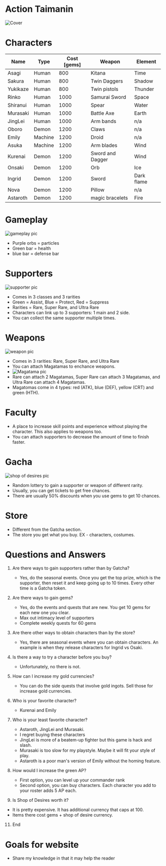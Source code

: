 # Action Taimanin

![Cover](https://external-content.duckduckgo.com/iu/?u=https%3A%2F%2Ftse1.mm.bing.net%2Fth%3Fid%3DOIP.1C2JmUMdAnf9UEs8ZP9RWAHaEn%26pid%3DApi&f=1)

# Characters

Name | Type | Cost [gems] | Weapon | Element
--- | --- | --- | --- | --- |
Asagi | Human | 800 | Kitana | Time
Sakura | Human | 800 | Twin Daggers | Shadow
Yukikaze | Human | 800 | Twin pistols | Thunder
Rinko | Human | 1000 | Samurai Sword | Space
Shiranui | Human | 1000 | Spear | Water
Murasaki | Human | 1000 | Battle Axe | Earth
JingLei | Human | 1000 | Arm bands | n/a
Oboro | Demon | 1200 | Claws | n/a
Emily | Machine | 1200 | Droid | n/a
Asuka | Machine | 1200 | Arm blades | Wind
Kurenai | Demon | 1200 | Sword and Dagger | Wind
Onsaki | Demon | 1200 | Orb | Ice
Ingrid | Demon | 1200 | Sword | Dark flame
Nova | Demon | 1200 | Pillow | n/a
Astaroth | Demon | 1200 | magic bracelets | Fire

# Gameplay
![gameplay pic](https://user-images.githubusercontent.com/80636167/139495815-981a3406-1bfd-4caf-8f3f-6e1dcb1088da.png)
- Purple orbs = particles
- Green bar = health
- blue bar = defense bar

# Supporters
![supporter pic](https://external-content.duckduckgo.com/iu/?u=https%3A%2F%2Ftse4.explicit.bing.net%2Fth%3Fid%3DOIP.o_nE7M-o0K73wkjtTl0tSAHaDV%26pid%3DApi&f=1)
- Comes in 3 classes and 3 rarities
- Green = Assist, Blue = Protect, Red = Suppress
- Rarities = Rare, Super Rare, and Ultra Rare
- Characters can link up to 3 supporters: 1 main and 2 side.
- You can collect the same supporter multiple times.

# Weapons
![weapon pic](https://external-content.duckduckgo.com/iu/?u=https%3A%2F%2Ftse2.mm.bing.net%2Fth%3Fid%3DOIP.KoiNruTgbfUcjfOShtOOZgHaEK%26pid%3DApi&f=1)
- Comes in 3 rarities: Rare, Super Rare, and Ultra Rare
- You can attach Magatamas to enchance weapons.
- ![Magatama pic](https://encrypted-tbn0.gstatic.com/images?q=tbn:ANd9GcSW8sN8h_s7J3iqOc746-DeknK6CbywfdPSaQ&usqp=CAU)
- Rare can attach 2 Magatamas, Super Rare can attach 3 Magatamas, and Ultra Rare can attach 4 Magatamas.
- Magatomas come in 4 types: red (ATK), blue (DEF), yellow (CRT) and green (HTH).

# Faculty
- A place to increase skill points and experience without playing the character. This also applies to weapons too.
- You can attach supporters to decrease the amount of time to finish faster.

# Gacha
![shop of desires pic](https://external-content.duckduckgo.com/iu/?u=https%3A%2F%2Ftse2.mm.bing.net%2Fth%3Fid%3DOIP.fTPoScIyRn20OAOYJzk4awHaEK%26pid%3DApi&f=1)
- Random lottery to gain a supporter or weapon of different rarity.
- Usually, you can get tickets to get free chances.
- There are usually 50% discounts when you use gems to get 10 chances.

# Store
- Different from the Gatcha section. 
- The store you get what you buy. EX - characters, costumes.

# Questions and Answers
1. Are there ways to gain supporters rather than by Gatcha?
    - Yes, do the seasonal events. Once you get the top prize, which is the supporter, then reset it and keep going up to 10 times. Every other time is a Gatcha token.

2. Are there ways to gain gems?
    - Yes, do the events and quests that are new. You get 10 gems for each new one you clear.
    - Max out intimacy level of supporters
    - Complete weekly quests for 60 gems

3. Are there other ways to obtain characters than by the store?
    - Yes, there are seasonal events where you can obtain characters. An example is when they release characters for Ingrid vs Osaki.

4. Is there a way to try a character before you buy?
    - Unfortunately, no there is not.

5. How can I increase my gold currencies?
    - You can do the side quests that involve gold ingots. Sell those for increase gold currencies.

6. Who is your favorite character?
    - Kurenai and Emily

7. Who is your least favorite character?
    - Astaroth, JingLei and Murasaki.
    - I regret buying these characters
    - JingLei is more of a beatem-up fighter but this game is hack and slash.
    - Murasaki is too slow for my playstyle. Maybe it will fit your style of play.
    - Astaroth is a poor man's version of Emily without the homing feature.

8. How would I increase the green AP?
    - First option, you can level up your commander rank
    - Second option, you can buy characters. Each character you add to your roster adds 5 AP each.

9. Is Shop of Desires worth it?
- It is pretty expensive. It has additional currency that caps at 100.
- Items there cost gems + shop of desire currency.

11. End

# Goals for website
- Share my knowledge in that it may help the reader
